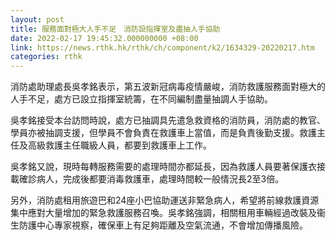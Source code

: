 ```yaml
---
layout: post
title: 服務面對極大人手不足　消防設指揮室及盡抽人手協助
date: 2022-02-17 19:45:32.000000000 +08:00
link: https://news.rthk.hk/rthk/ch/component/k2/1634329-20220217.htm
categories: rthk
---
```


消防處助理處長吳孝銘表示，第五波新冠病毒疫情嚴峻，消防救護服務面對極大的人手不足，處方已設立指揮室統籌，在不同編制盡量抽調人手協助。

吳孝銘接受本台訪問時說，處方已抽調具先遣急救資格的消防員，消防處的教官、學員亦被抽調支援，但學員不會負責在救護車上當值，而是負責後勤支援。救護主任及高級救護主任職級人員，都要到救護車上工作。

吳孝銘又說，現時每轉服務需要的處理時間亦都延長，因為救護人員要著保護衣接載確診病人，完成後都要消毒救護車，處理時間較一般情況長2至3倍。

另外，消防處租用旅遊巴和24座小巴協助運送非緊急病人，希望將前線救護資源集中應對大量增加的緊急救護服務召喚。吳孝銘強調，相關租用車輛經過改裝及衞生防護中心專家視察，確保車上有足夠距離及空氣流通，不會增加傳播風險。
